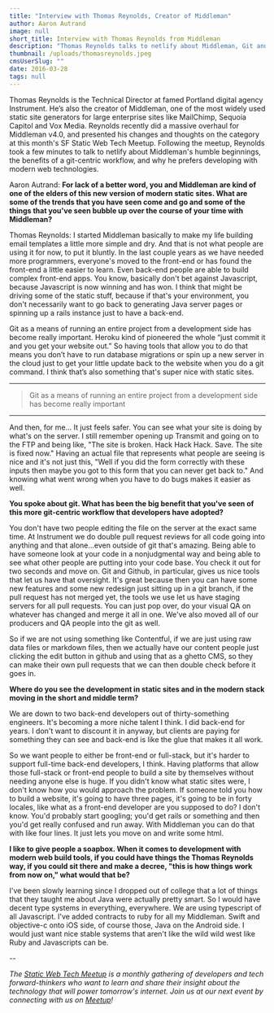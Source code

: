 ```yaml
---
title: "Interview with Thomas Reynolds, Creator of Middleman"
author: Aaron Autrand
image: null
short_title: Interview with Thomas Reynolds from Middleman
description: "Thomas Reynolds talks to netlify about Middleman, Git and developing with modern web tools."
thumbnail: /uploads/thomasreynolds.jpeg
cmsUserSlug: ""
date: 2016-03-28 
tags: null
---
```


Thomas Reynolds is the Technical Director at famed Portland digital agency Instrument. He’s also the creator of Middleman, one of the most widely used static site generators for large enterprise sites like MailChimp, Sequoia Capitol and Vox Media. Reynolds recently did a massive overhaul for Middleman v4.0, and presented his changes and thoughts on the category at this month's SF Static Web Tech Meetup. Following the meetup, Reynolds took a few minutes to talk to netlify about Middleman's humble beginnings, the benefits of a git-centric workflow, and why he prefers developing with modern web technologies.

<!-- excerpt -->

Aaron Autrand: **For lack of a better word, you and Middleman are kind of one of the elders of this new version of modern static sites. What are some of the trends that you have seen come and go and some of the things that you've seen bubble up over the course of your time with Middleman?**

Thomas Reynolds: I started Middleman basically to make my life building email templates a little more simple and dry. And that is not what people are using it for now, to put it bluntly. In the last couple years as we have needed more programmers, everyone's moved to the front-end or has found the front-end a little easier to learn. Even back-end people are able to build complex front-end apps. You know, basically don't bet against Javascript, because Javascript is now winning and has won. I think that might be driving some of the static stuff, because if that's your environment, you don't necessarily want to go back to generating Java server pages or spinning up a rails instance just to have a back-end.

Git as a means of running an entire project from a development side has become really important. Heroku kind of pioneered the whole “just commit it and you get your website out.” So having tools that allow you to do that means you don’t have to run database migrations or spin up a new server in the cloud just to get your little update back to the website when you do a git command. I think that’s also something that's super nice with static sites.

---
> Git as a means of running an entire project from a development side has become really important

---

And then, for me... It just feels safer. You can see what your site is doing by what's on the server. I still remember opening up Transmit and going on to the FTP and being like, "The site is broken. Hack Hack Hack. Save. The site is fixed now." Having an actual file that represents what people are seeing is nice and it's not just this, "Well if you did the form correctly with these inputs then maybe you got to this form that you can never get back to." And knowing what went wrong when you have to do bugs makes it easier as well.

**You spoke about git. What has been the big benefit that you've seen of this more git-centric workflow that developers have adopted?**

You don't have two people editing the file on the server at the exact same time. At Instrument we do double pull request reviews for all code going into anything and that alone...even outside of git that's amazing. Being able to have someone look at your code in a nonjudgmental way and being able to see what other people are putting into your code base. You check it out for two seconds and move on. Git and Github, in particular, gives us nice tools that let us have that oversight. It's great because then you can have some new features and some new redesign just sitting up in a git branch, if the pull request has not merged yet, the tools we use let us have staging servers for all pull requests. You can just pop over, do your visual QA on whatever has changed and merge it all in one.  We've also moved all of our producers and QA people into the git as well.

So if we are not using something like Contentful, if we are just using raw data files or markdown files, then we actually have our content people just clicking the edit button in github and using that as a ghetto CMS, so they can make their own pull requests that we can then double check before it goes in.

**Where do you see the development in static sites and in the modern stack moving in the short and middle term?**

We are down to two back-end developers out of thirty-something engineers. It's becoming a more niche talent I think. I did back-end for years. I don't want to discount it in anyway, but clients are paying for something they can see and back-end is like the glue that makes it all work.

So we want people to either be front-end or full-stack, but it's harder to support full-time back-end developers, I think. Having platforms that allow those full-stack or front-end people to build a site by themselves without needing anyone else is huge. If you didn't know what static sites were, I don't know how you would approach the problem. If someone told you how to build a website, it's going to have three pages, it's going to be in forty locales, like what as a front-end developer are you supposed to do? I don't know. You'd probably start googling; you'd get rails or something and then you'd get really confused and run away. With Middleman you can do that with like four lines. It just lets you move on and write some html.

**I like to give people a soapbox. When it comes to development with modern web build tools, if you could have things the Thomas Reynolds way, if you could sit there and make a decree, "this is how things work from now on," what would that be?**

I've been slowly learning since I dropped out of college that a lot of things that they taught me about Java were actually pretty smart. So I would have decent type systems in everything, everywhere. We are using typescript of all Javascript. I've added contracts to ruby for all my Middleman. Swift and objective-c onto iOS side, of course those, Java on the Android side. I would just want nice stable systems that aren't like the wild wild west like Ruby and Javascripts can be.

--

_The [Static Web Tech Meetup](http://www.meetup.com/sf-static-web-tech/) is a monthly gathering of developers and tech forward-thinkers who want to learn and share their insight about the technology that will power tomorrow's internet. Join us at our next event by connecting with us on [Meetup](http://www.meetup.com/sf-static-web-tech/)!_
